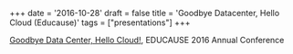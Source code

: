 +++
date = '2016-10-28'
draft = false
title = 'Goodbye Datacenter, Hello Cloud (Educause)'
tags = ["presentations"]
+++

[Goodbye Data Center, Hello Cloud!](https://billallison.org/staticfiles/Goodbye%20Datacenter-Educause%202016.pdf), EDUCAUSE 2016 Annual Conference
